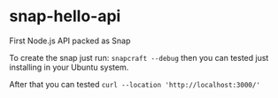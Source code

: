 # snap-hello-api
First Node.js API packed as Snap

To create the snap just run: ```snapcraft --debug``` then you can tested just installing in your Ubuntu system.

After that you can tested ```curl --location 'http://localhost:3000/'```

